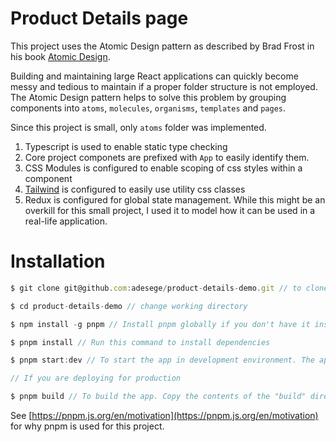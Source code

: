 # Product Details page

This project uses the Atomic Design pattern as described by Brad Frost in his book [Atomic Design](https://atomicdesign.bradfrost.com/).

Building and maintaining large React applications can quickly become messy and tedious to maintain if a proper folder structure is not employed. The Atomic Design pattern helps to solve this problem by grouping components into `atoms`, `molecules`, `organisms`, `templates` and `pages`.

Since this project is small, only `atoms` folder was implemented.

1. Typescript is used to enable static type checking
2. Core project componets are prefixed with `App` to easily identify them.
3. CSS Modules is configured to enable scoping of css styles within a component
4. [Tailwind](https://tailwindcss.com/) is configured to easily use utility css classes
5. Redux is configured for global state management. While this might be an overkill for this small project, I used it to model how it can be used in a real-life application.


# Installation

```js
$ git clone git@github.com:adesege/product-details-demo.git // to clone the project

$ cd product-details-demo // change working directory

$ npm install -g pnpm // Install pnpm globally if you don't have it installed already

$ pnpm install // Run this command to install dependencies

$ pnpm start:dev // To start the app in development environment. The application will be running on http://localhost:9000

// If you are deploying for production

$ pnpm build // To build the app. Copy the contents of the "build" directory to a static server. vercel.com is recommended.
```

See [https://pnpm.js.org/en/motivation](https://pnpm.js.org/en/motivation) for why pnpm is used for this project.

